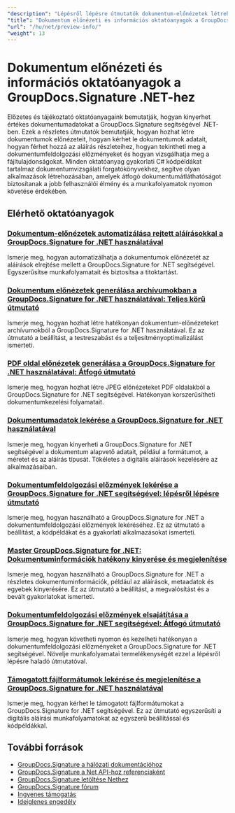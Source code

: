 ```yaml
---
"description": "Lépésről lépésre útmutatók dokumentum-előnézetek létrehozásához, valamint dokumentum- és aláírásinformációk lekéréséhez a GroupDocs.Signature for .NET segítségével."
"title": "Dokumentum előnézeti és információs oktatóanyagok a GroupDocs.Signature .NET-hez"
"url": "/hu/net/preview-info/"
"weight": 13
---
```


# Dokumentum előnézeti és információs oktatóanyagok a GroupDocs.Signature .NET-hez

Előzetes és tájékoztató oktatóanyagaink bemutatják, hogyan kinyerhet értékes dokumentumadatokat a GroupDocs.Signature segítségével .NET-ben. Ezek a részletes útmutatók bemutatják, hogyan hozhat létre dokumentumok előnézeteit, hogyan kérhet le dokumentumok adatait, hogyan férhet hozzá az aláírás részleteihez, hogyan tekintheti meg a dokumentumfeldolgozási előzményeket és hogyan vizsgálhatja meg a fájltulajdonságokat. Minden oktatóanyag gyakorlati C# kódpéldákat tartalmaz dokumentumvizsgálati forgatókönyvekhez, segítve olyan alkalmazások létrehozásában, amelyek átfogó dokumentumátláthatóságot biztosítanak a jobb felhasználói élmény és a munkafolyamatok nyomon követése érdekében.

## Elérhető oktatóanyagok

### [Dokumentum-előnézetek automatizálása rejtett aláírásokkal a GroupDocs.Signature for .NET használatával](./automate-document-previews-hidden-signatures-groupdocs-signature/)
Ismerje meg, hogyan automatizálhatja a dokumentumok előnézetét az aláírások elrejtése mellett a GroupDocs.Signature for .NET segítségével. Egyszerűsítse munkafolyamatait és biztosítsa a titoktartást.

### [Dokumentum előnézetek generálása archívumokban a GroupDocs.Signature for .NET használatával: Teljes körű útmutató](./generate-document-previews-groupdocs-signature-net/)
Ismerje meg, hogyan hozhat létre hatékonyan dokumentum-előnézeteket archívumokból a GroupDocs.Signature for .NET használatával. Ez az útmutató a beállítást, a testreszabást és a teljesítményoptimalizálást ismerteti.

### [PDF oldal előnézetek generálása a GroupDocs.Signature for .NET használatával: Átfogó útmutató](./generate-pdf-page-previews-groupdocs-signature-net/)
Ismerje meg, hogyan hozhat létre JPEG előnézeteket PDF oldalakból a GroupDocs.Signature for .NET segítségével. Hatékonyan korszerűsítheti dokumentumkezelési folyamatait.

### [Dokumentumadatok lekérése a GroupDocs.Signature for .NET használatával](./retrieve-document-info-groupdocs-signature-net/)
Ismerje meg, hogyan kinyerheti a GroupDocs.Signature for .NET segítségével a dokumentum alapvető adatait, például a formátumot, a méretet és az aláírás típusát. Tökéletes a digitális aláírások kezelésére az alkalmazásaiban.

### [Dokumentumfeldolgozási előzmények lekérése a GroupDocs.Signature for .NET segítségével: lépésről lépésre útmutató](./groupdocs-signature-net-document-process-history/)
Ismerje meg, hogyan használható a GroupDocs.Signature for .NET a dokumentumfeldolgozási előzmények lekéréséhez. Ez az útmutató a beállítást, a kódpéldákat és a gyakorlati alkalmazásokat ismerteti.

### [Master GroupDocs.Signature for .NET: Dokumentuminformációk hatékony kinyerése és megjelenítése](./groupdocs-signature-net-document-info-extraction/)
Ismerje meg, hogyan használható a GroupDocs.Signature for .NET a részletes dokumentuminformációk, például az aláírások, metaadatok és egyebek kinyerésére. Ez az útmutató a beállítást, a megvalósítást és a bevált gyakorlatokat ismerteti.

### [Dokumentumfeldolgozási előzmények elsajátítása a GroupDocs.Signature for .NET segítségével: Átfogó útmutató](./groupdocs-signature-dotnet-document-history/)
Ismerje meg, hogyan követheti nyomon és kezelheti hatékonyan a dokumentumfeldolgozási előzményeket a GroupDocs.Signature for .NET segítségével. Növelje munkafolyamatai termelékenységét ezzel a lépésről lépésre haladó útmutatóval.

### [Támogatott fájlformátumok lekérése és megjelenítése a GroupDocs.Signature for .NET használatával](./retrieve-supported-file-formats-groupdocs-signature-net/)
Ismerje meg, hogyan kérhet le támogatott fájlformátumokat a GroupDocs.Signature for .NET segítségével. Ez az útmutató egyszerűsíti a digitális aláírási munkafolyamatokat az egyszerű beállítással és kódpéldákkal.

## További források

- [GroupDocs.Signature a hálózati dokumentációhoz](https://docs.groupdocs.com/signature/net/)
- [GroupDocs.Signature a Net API-hoz referenciaként](https://reference.groupdocs.com/signature/net/)
- [GroupDocs.Signature letöltése Nethez](https://releases.groupdocs.com/signature/net/)
- [GroupDocs.Signature fórum](https://forum.groupdocs.com/c/signature)
- [Ingyenes támogatás](https://forum.groupdocs.com/)
- [Ideiglenes engedély](https://purchase.groupdocs.com/temporary-license/)